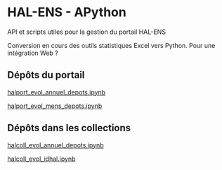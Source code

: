 # HAL-ENS - APython

API et scripts utiles pour la gestion du portail HAL-ENS

Conversion en cours des outils statistiques Excel vers Python.
Pour une intégration Web ?

## Dépôts du portail
[halport_evol_annuel_depots.ipynb](https://github.com/Joldanbib/API-HAL/blob/main/halport_evol_annuel_depots.ipynb)

[halport_evol_mens_depots.ipynb](https://github.com/Joldanbib/API-HAL/blob/main/halport_evol_mens_depots.ipynb)

## Dépôts dans les collections
[halcoll_evol_annuel_depots.ipynb](https://github.com/Joldanbib/API-HAL/blob/main/halcoll_evol_annuel_depots.ipynb)

[halcoll_evol_idhal.ipynb](https://github.com/Joldanbib/API-HAL/blob/main/halcoll_evol_idhal.ipynb)
